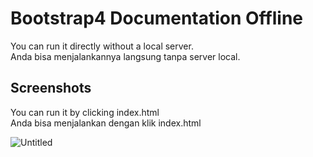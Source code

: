 # Bootstrap4 Documentation Offline

You can run it directly without a local server.  
Anda bisa menjalankannya langsung tanpa server local.

**Screenshots**  
---
You can run it by clicking index.html  
Anda bisa menjalankan dengan klik index.html   

![Untitled](https://user-images.githubusercontent.com/31837041/66645021-9b60e900-ec4c-11e9-901b-6215d88ed399.png)
